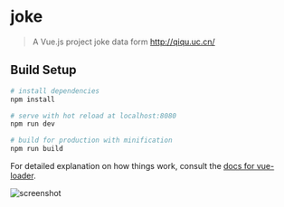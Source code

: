 # joke

> A Vue.js project
joke  data form http://qiqu.uc.cn/

## Build Setup

``` bash
# install dependencies
npm install

# serve with hot reload at localhost:8080
npm run dev

# build for production with minification
npm run build
```

For detailed explanation on how things work, consult the [docs for vue-loader](http://vuejs.github.io/vue-loader).

![screenshot](https://ws3.sinaimg.cn/large/8c9b876fjw1f75aksr6nuj20ml3qp1kx.jpg)
